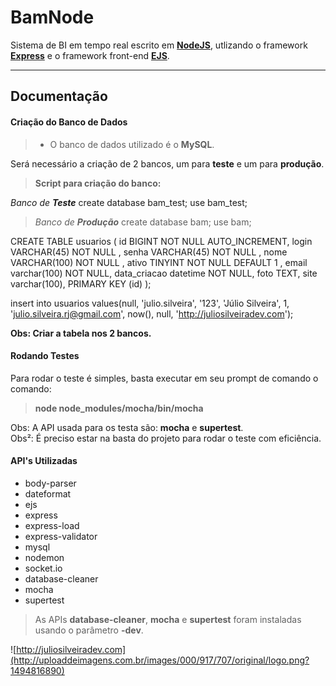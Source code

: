 BamNode
===================


Sistema de BI em tempo real escrito em **[NodeJS](https://nodejs.org/en/)**, utlizando o framework **[Express](http://expressjs.com/pt-br/)** e o framework front-end **[EJS](http://www.embeddedjs.com/)**.

----------


Documentação
-------------

#### <i class="icon-file"></i> **Criação do Banco de Dados**
> - O banco de dados utilizado é o **MySQL**.

Será necessário a criação de 2 bancos, um para **teste** e um para **produção**.
> **Script para criação do banco:**

*Banco de **Teste***
create database bam_test;
use bam_test;

> *Banco de **Produção***
create database bam;
use bam;

CREATE TABLE usuarios (
id BIGINT NOT NULL AUTO_INCREMENT,
login VARCHAR(45) NOT NULL ,
senha VARCHAR(45) NOT NULL ,
nome VARCHAR(100) NOT NULL ,
ativo TINYINT NOT NULL DEFAULT 1 ,
email varchar(100) NOT NULL,
data_criacao datetime NOT NULL,
foto TEXT,
site varchar(100),
PRIMARY KEY (id)
);

insert into usuarios values(null, 'julio.silveira', '123', 'Júlio Silveira', 1, 'julio.silveira.rj@gmail.com', now(), null, 'http://juliosilveiradev.com');

**Obs: Criar a tabela nos 2 bancos.**

#### <i class="icon-pencil"></i> **Rodando Testes**

Para rodar o teste é simples, basta executar em seu prompt de comando o comando: 
> **node node_modules/mocha/bin/mocha**

Obs: A API usada para os testa são: **mocha** e **supertest**.
<br>
Obs²: É preciso estar na basta do projeto para rodar o teste com eficiência.

#### <i class="icon-pencil"></i> **API's Utilizadas**
 - body-parser
 - dateformat
 - ejs
 - express
 - express-load
 - express-validator
 - mysql
 - nodemon
 - socket.io
 - database-cleaner
 - mocha
 - supertest

> As APIs **database-cleaner**, **mocha** e **supertest** foram instaladas usando o parâmetro **-dev**.

![http://juliosilveiradev.com](http://uploaddeimagens.com.br/images/000/917/707/original/logo.png?1494816890)